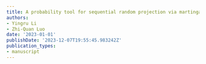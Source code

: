 ```yaml
---
title: A probability tool for sequential random projection via martingale analysis
authors:
- Yingru Li
- Zhi-Quan Luo
date: '2023-01-01'
publishDate: '2023-12-07T19:55:45.983242Z'
publication_types:
- manuscript
---
```

